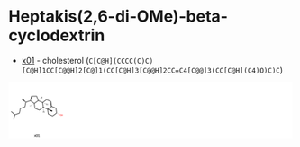 # Heptakis(2,6-di-OMe)-beta-cyclodextrin

* [x01](x01) - cholesterol (`C[C@H](CCCC(C)C)[C@H]1CC[C@@H]2[C@]1(CC[C@H]3[C@@H]2CC=C4[C@@]3(CC[C@H](C4)O)C)C`)

<img src="dom.svg" width="960"/>
